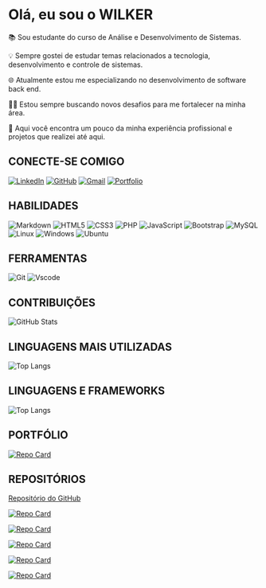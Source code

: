 # Olá, eu sou o WILKER


📚 Sou estudante do curso de Análise e Desenvolvimento de Sistemas.

💡 Sempre gostei de estudar temas relacionados a tecnologia, desenvolvimento e controle de sistemas.

🌐 Atualmente estou me especializando no desenvolvimento de software back end.

👨‍💻 Estou sempre buscando novos desafios para me fortalecer na minha área.

🤝 Aqui você encontra um pouco da minha experiência profissional e projetos que realizei até aqui.


## CONECTE-SE COMIGO

[![LinkedIn](https://img.shields.io/badge/LinkedIn-0077B5?style=for-the-badge&logo=linkedin&logoColor=white)](https://www.https://www.linkedin.com/in/wilker-jc-pimenta//) 
[![GitHub](https://img.shields.io/badge/GitHub-100000?style=for-the-badge&logo=github&logoColor=white)](https://github.com/Wil-JC-Pimenta)
[![Gmail](https://img.shields.io/badge/Gmail-333333?style=for-the-badge&logo=gmail&logoColor=red)](mailto:wiljcpimenta@gmail.com)
[![Portfolio](https://img.shields.io/badge/Portfolio-FF5722?style=for-the-badge&logo=todoist&logoColor=white)](https://www.wilker-pimenta-portfolio.vercel.app/)


## HABILIDADES  

![Markdown](https://img.shields.io/badge/Markdown-000?style=for-the-badge&logo=markdown)
![HTML5](https://img.shields.io/badge/HTML5-E34F26?style=for-the-badge&logo=html5&logoColor=white)
![CSS3](https://img.shields.io/badge/CSS3-1572B6?style=for-the-badge&logo=css3&logoColor=white)
![PHP](https://img.shields.io/badge/PHP-777BB4?style=for-the-badge&logo=php&logoColor=white)
![JavaScript](https://img.shields.io/badge/JavaScript-F7DF1E?style=for-the-badge&logo=javascript&logoColor=black)
![Bootstrap](https://img.shields.io/badge/-boostrap-0D1117?style=for-the-badge&logo=bootstrap&labelColor=0D1117)
![MySQL](https://img.shields.io/badge/MySQL-00000F?style=for-the-badge&logo=mysql&logoColor=white)
![Linux](https://img.shields.io/badge/Linux-000?style=for-the-badge&logo=linux&logoColor=FCC624)
![Windows](https://img.shields.io/badge/Windows-000?style=for-the-badge&logo=windows&logoColor=2CA5E0)
![Ubuntu](https://img.shields.io/badge/Ubuntu-35495E?style=for-the-badge&logo=ubuntu&logoColor=2CA5E0)

## FERRAMENTAS

![Git](https://img.shields.io/badge/GIT-E44C30?style=for-the-badge&logo=git&logoColor=white)
![Vscode](https://img.shields.io/badge/Vscode-007ACC?style=for-the-badge&logo=visual-studio-code&logoColor=white)


## CONTRIBUIÇÕES

![GitHub Stats](https://github-readme-stats.vercel.app/api?username=Wil-JC-Pimenta&theme=transparent&bg_color=000&border_color=30A3DC&show_icons=true&icon_color=30A3DC&title_color=E94D5F&text_color=FFF)

## LINGUAGENS MAIS UTILIZADAS

![Top Langs](https://github-readme-stats-git-masterrstaa-rickstaa.vercel.app/api/top-langs/?username=Wil-JC-Pimenta&bg_color=000&border_color=30A3DC&title_color=E94D5F&text_color=FFF)

## LINGUAGENS E FRAMEWORKS 

![Top Langs](https://github-readme-stats-git-masterrstaa-rickstaa.vercel.app/api/top-langs/?username=Wil-JC-Pimenta&layout=compact&bg_color=000&border_color=30A3DC&title_color=E94D5F&text_color=FFF)

## PORTFÓLIO

[![Repo Card](https://github-readme-stats.vercel.app/api/pin/?username=Wil-JC-Pimenta&repo=Wil-JC-Pimenta&bg_color=000&border_color=30A3DC&show_icons=true&icon_color=30A3DC&title_color=E94D5F&text_color=FFF)](https://github.com/Wil-JC-Pimenta/Wil-JC-Pimenta)

## REPOSITÓRIOS
[Repositório do GitHub](https://github.com/Wil-JC-Pimenta)</s>

[![Repo Card](https://github-readme-stats.vercel.app/api/pin/?username=Wil-JC-Pimenta&repo=ordem-de-servico&bg_color=000&border_color=30A3DC&show_icons=true&icon_color=30A3DC&title_color=E94D5F&text_color=FFF)](https://github.com/Wil-JC-Pimenta/ordem-de-servico)

[![Repo Card](https://github-readme-stats.vercel.app/api/pin/?username=Wil-JC-Pimenta&repo=crud-php-ajax&bg_color=000&border_color=30A3DC&show_icons=true&icon_color=30A3DC&title_color=E94D5F&text_color=FFF)](https://github.com/Wil-JC-Pimenta/crud-php-ajax)

[![Repo Card](https://github-readme-stats.vercel.app/api/pin/?username=Wil-JC-Pimenta&repo=UNES&bg_color=000&border_color=30A3DC&show_icons=true&icon_color=30A3DC&title_color=E94D5F&text_color=FFF)](https://github.com/Wil-JC-Pimenta/UNES)

[![Repo Card](https://github-readme-stats.vercel.app/api/pin/?username=Wil-JC-Pimenta&repo=filipe-eletricista&bg_color=000&border_color=30A3DC&show_icons=true&icon_color=30A3DC&title_color=E94D5F&text_color=FFF)](https://github.com/Wil-JC-Pimenta/filipe-eletricista)

[![Repo Card](https://github-readme-stats.vercel.app/api/pin/?username=Wil-JC-Pimenta&repo=dio-lab-open-source&bg_color=000&border_color=30A3DC&show_icons=true&icon_color=30A3DC&title_color=E94D5F&text_color=FFF)](https://github.com/Wil-JC-Pimenta/dio-lab-open-source)
